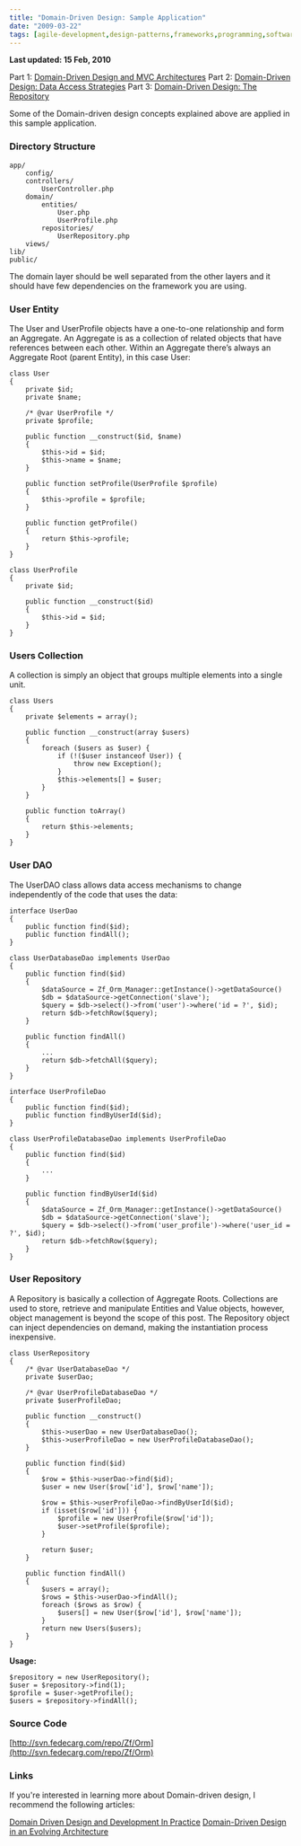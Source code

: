```yaml
---
title: "Domain-Driven Design: Sample Application"
date: "2009-03-22"
tags: [agile-development,design-patterns,frameworks,programming,software-architecture,webdev]
---
```


**Last updated: 15 Feb, 2010**

Part 1: [Domain-Driven Design and MVC Architectures](http://blog.fedecarg.com/2009/03/11/domain-driven-design-and-mvc-architectures/) Part 2: [Domain-Driven Design: Data Access Strategies](http://blog.fedecarg.com/2009/03/12/domain-driven-design-and-data-access-strategies/) Part 3: [Domain-Driven Design: The Repository](http://blog.fedecarg.com/2009/03/15/domain-driven-design-the-repository/)

Some of the Domain-driven design concepts explained above are applied in this sample application.

### Directory Structure

```
app/
    config/
    controllers/
        UserController.php
    domain/
        entities/
            User.php
            UserProfile.php
        repositories/
            UserRepository.php
    views/
lib/
public/
```

The domain layer should be well separated from the other layers and it should have few dependencies on the framework you are using.

### User Entity

The User and UserProfile objects have a one-to-one relationship and form an Aggregate. An Aggregate is as a collection of related objects that have references between each other. Within an Aggregate there’s always an Aggregate Root (parent Entity), in this case User:

```
class User
{
    private $id;
    private $name;

    /* @var UserProfile */
    private $profile;

    public function __construct($id, $name)
    {
        $this->id = $id;
        $this->name = $name;
    }

    public function setProfile(UserProfile $profile)
    {
        $this->profile = $profile;
    }

    public function getProfile()
    {
        return $this->profile;
    }
}

class UserProfile
{
    private $id;

    public function __construct($id)
    {
        $this->id = $id;
    }
}
```

### Users Collection

A collection is simply an object that groups multiple elements into a single unit.

```
class Users
{
    private $elements = array();

    public function __construct(array $users)
    {
        foreach ($users as $user) {
            if (!($user instanceof User)) {
                throw new Exception();
            }
            $this->elements[] = $user;
        }
    }

    public function toArray()
    {
        return $this->elements;
    }
}
```

### User DAO

The UserDAO class allows data access mechanisms to change independently of the code that uses the data:

```
interface UserDao
{
    public function find($id);
    public function findAll();
}

class UserDatabaseDao implements UserDao
{
    public function find($id)
    {
        $dataSource = Zf_Orm_Manager::getInstance()->getDataSource()
        $db = $dataSource->getConnection('slave');
        $query = $db->select()->from('user')->where('id = ?', $id);
        return $db->fetchRow($query);
    }

    public function findAll()
    {
        ...
        return $db->fetchAll($query);
    }
}

interface UserProfileDao
{
    public function find($id);
    public function findByUserId($id);
}

class UserProfileDatabaseDao implements UserProfileDao
{
    public function find($id)
    {
        ...
    }

    public function findByUserId($id)
    {
        $dataSource = Zf_Orm_Manager::getInstance()->getDataSource()
        $db = $dataSource->getConnection('slave');
        $query = $db->select()->from('user_profile')->where('user_id = ?', $id);
        return $db->fetchRow($query);
    }
}
```

### User Repository

A Repository is basically a collection of Aggregate Roots. Collections are used to store, retrieve and manipulate Entities and Value objects, however, object management is beyond the scope of this post. The Repository object can inject dependencies on demand, making the instantiation process inexpensive.

```
class UserRepository
{
    /* @var UserDatabaseDao */
    private $userDao;

    /* @var UserProfileDatabaseDao */
    private $userProfileDao;

    public function __construct()
    {
    	$this->userDao = new UserDatabaseDao();
    	$this->userProfileDao = new UserProfileDatabaseDao();
    }

    public function find($id)
    {
        $row = $this->userDao->find($id);
        $user = new User($row['id'], $row['name']);

        $row = $this->userProfileDao->findByUserId($id);
        if (isset($row['id'])) {
            $profile = new UserProfile($row['id']);
            $user->setProfile($profile);
        }

        return $user;
    }

    public function findAll()
    {
        $users = array();
        $rows = $this->userDao->findAll();
        foreach ($rows as $row) {
            $users[] = new User($row['id'], $row['name']);
        }
        return new Users($users);
    }
}
```

**Usage:**

```
$repository = new UserRepository();
$user = $repository->find(1);
$profile = $user->getProfile();
$users = $repository->findAll();
```

### Source Code

[http://svn.fedecarg.com/repo/Zf/Orm](http://svn.fedecarg.com/repo/Zf/Orm)

### Links

If you're interested in learning more about Domain-driven design, I recommend the following articles:

[Domain Driven Design and Development In Practice](http://www.infoq.com/articles/ddd-in-practice) [](http://www.infoq.com/articles/ddd-evolving-architecture)[Domain-Driven Design in an Evolving Architecture](http://www.infoq.com/articles/ddd-evolving-architecture)
